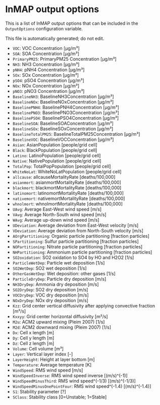 # InMAP output options

This is a list of InMAP output options that can be included in the `OutputOptions` configuration variable.

This file is automatically generated; do not edit.

* `VOC`: VOC Concentration [μg/m³]
* `SOA`: SOA Concentration [μg/m³]
* `PrimaryPM25`: PrimaryPM25 Concentration [μg/m³]
* `NH3`: NH3 Concentration [μg/m³]
* `pNH4`: pNH4 Concentration [μg/m³]
* `SOx`: SOx Concentration [μg/m³]
* `pSO4`: pSO4 Concentration [μg/m³]
* `NOx`: NOx Concentration [μg/m³]
* `pNO3`: pNO3 Concentration [μg/m³]
* `BaselineNH3`: BaselineNH3Concentration [μg/m³]
* `BaselineNOx`: BaselineNOxConcentration [μg/m³]
* `BaselinePNH4`: BaselinePNH4Concentration [μg/m³]
* `BaselinePNO3`: BaselinePNO3Concentration [μg/m³]
* `BaselinePSO4`: BaselinePSO4Concentration [μg/m³]
* `BaselineSOA`: BaselineSOAConcentration [μg/m³]
* `BaselineSOx`: BaselineSOxConcentration [μg/m³]
* `BaselineTotalPM25`: BaselineTotalPM25Concentration [μg/m³]
* `BaselineVOC`: BaselineVOCConcentration [μg/m³]
* `Asian`: AsianPopulation [people/grid cell]
* `Black`: BlackPopulation [people/grid cell]
* `Latino`: LatinoPopulation [people/grid cell]
* `Native`: NativePopulation [people/grid cell]
* `TotalPop`: TotalPopPopulation [people/grid cell]
* `WhiteNoLat`: WhiteNoLatPopulation [people/grid cell]
* `allcause`: allcauseMortalityRate [deaths/100,000]
* `asianmort`: asianmortMortalityRate [deaths/100,000]
* `blackmort`: blackmortMortalityRate [deaths/100,000]
* `latinomort`: latinomortMortalityRate [deaths/100,000]
* `nativemort`: nativemortMortalityRate [deaths/100,000]
* `whnolmort`: whnolmortMortalityRate [deaths/100,000]
* `UAvg`: Average East-West wind speed [m/s]
* `VAvg`: Average North-South wind speed [m/s]
* `WAvg`: Average up-down wind speed [m/s]
* `UDeviation`: Average deviation from East-West velocity [m/s]
* `VDeviation`: Average deviation from North-South velocity [m/s]
* `AOrgPartitioning`: Organic particle partitioning [fraction particles]
* `SPartitioning`: Sulfur particle partitioning [fraction particles]
* `NOPartitioning`: Nitrate particle partitioning [fraction particles]
* `NHPartitioning`: Ammonium particle partitioning [fraction particles]
* `SO2oxidation`: SO2 oxidation to SO4 by HO and H2O2 [1/s]
* `ParticleWetDep`: Particle wet deposition [1/s]
* `SO2WetDep`: SO2 wet deposition [1/s]
* `OtherGasWetDep`: Wet deposition: other gases [1/s]
* `ParticleDryDep`: Particle dry deposition [m/s]
* `NH3DryDep`: Ammonia dry deposition [m/s]
* `SO2DryDep`: SO2 dry deposition [m/s]
* `VOCDryDep`: VOC dry deposition [m/s]
* `NOxDryDep`: NOx dry deposition [m/s]
* `Kzz`: Grid center vertical diffusivity after applying convective fraction [m²/s]
* `Kxxyy`: Grid center horizontal diffusivity [m²/s]
* `M2u`: ACM2 upward mixing (Pleim 2007) [1/s]
* `M2d`: ACM2 downward mixing (Pleim 2007) [1/s]
* `Dx`: Cell x length [m]
* `Dy`: Cell y length [m]
* `Dz`: Cell z length [m]
* `Volume`: Cell volume [m³]
* `Layer`: Vertical layer index [-]
* `LayerHeight`: Height at layer bottom [m]
* `Temperature`: Average temperature [K]
* `WindSpeed`: RMS wind speed [m/s]
* `WindSpeedInverse`: RMS wind speed inverse [(m/s)^(-1)]
* `WindSpeedMinusThird`: RMS wind speed^(-1/3) [(m/s)^(-1/3)]
* `WindSpeedMinusOnePointFour`: RMS wind speed^(-1.4) [(m/s)^(-1.4)]
* `S1`: Stability parameter [?]
* `SClass`: Stability class [0=Unstable; 1=Stable]
